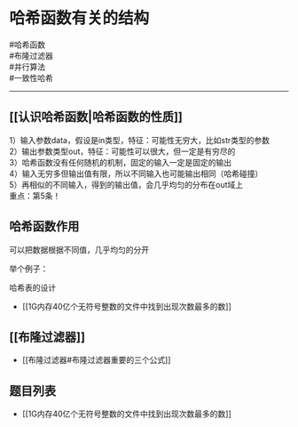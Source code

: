 # 哈希函数有关的结构

#哈希函数   
#布隆过滤器  
#并行算法   
#一致性哈希   

---
## [[认识哈希函数|哈希函数的性质]]

1）输入参数data，假设是in类型，特征：可能性无穷大，比如str类型的参数  
2）输出参数类型out，特征：可能性可以很大，但一定是有穷尽的  
3）哈希函数没有任何随机的机制，固定的输入一定是固定的输出  
4）输入无穷多但输出值有限，所以不同输入也可能输出相同（哈希碰撞）  
5）再相似的不同输入，得到的输出值，会几乎均匀的分布在out域上  
重点：第5条！  

## 哈希函数作用

可以把数据根据不同值，几乎均匀的分开

举个例子：

哈希表的设计

- [[1G内存40亿个无符号整数的文件中找到出现次数最多的数]]

## [[布隆过滤器]]
- [[布隆过滤器#布隆过滤器重要的三个公式]]


## 题目列表
- [[1G内存40亿个无符号整数的文件中找到出现次数最多的数]]
